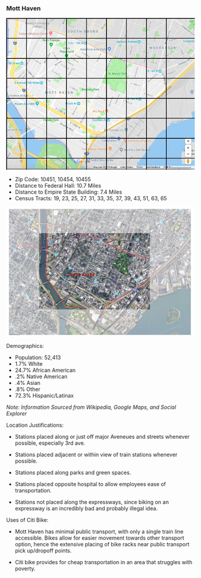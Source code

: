 ### Mott Haven


![Grided](https://github.com/IvyBirch/Honors-Bike-Website-Test/blob/master/grided.jpeg)




- Zip Code: 10451, 10454, 10455
- Distance to Federal Hall: 10.7 Miles
- Distance to Empire State Building: 7.4 Miles
- Census Tracts: 19, 23, 25, 27, 31, 33, 35, 37, 39, 43, 51, 63, 65

![Highlight](https://github.com/IvyBirch/Honors-Bike-Website-Test/blob/master/Screen%20Shot%202019-12-06%20at%2012.14.25%20AM.png)


Demographics:
- Population: 52,413
- 1.7% White
- 24.7% African American
- .2% Native American
- .4% Asian
- .8% Other
- 72.3% Hispanic/Latinax

*Note: Information Sourced from Wikipedia, Google Maps, and Social Explorer*


<script src="https://embed.github.com/view/geojson/IvyBirch/honorsbike/master/map-2.geojson" ></script>



Location Justifications:



- Stations placed along or just off major Aveneues and streets whenever possible, especially 3rd ave.

- Stations placed adjacent or within view of train stations whenever possible.

- Stations placed along parks and green spaces.

- Stations placed opposite hospital to allow employees ease of transportation.

- Stations not placed along the expressways, since biking on an expressway is an incredibly bad and probably illegal idea.



Uses of Citi Bike:
- Mott Haven has minimal public transport, with only a single train line accessible. Bikes allow for easier movement towards other transport option, hence the extensive placing of bike racks near public transport pick up/dropoff points.

- Citi bike provides for cheap transportation in an area that struggles with poverty. 





